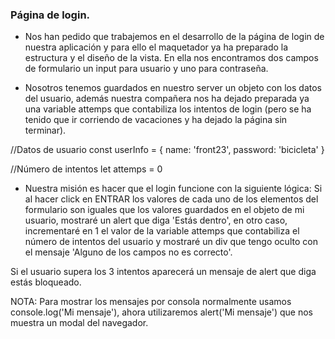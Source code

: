 ### Página de login.

- Nos han pedido que trabajemos en el desarrollo de la página de login de nuestra aplicación y para ello el maquetador ya ha preparado la estructura y el diseño de la vista. En ella nos encontramos dos campos de formulario un input para usuario y uno para contraseña.

- Nosotros tenemos guardados en nuestro server un objeto con los datos del usuario, además nuestra compañera nos ha dejado preparada ya una variable attemps que contabiliza los intentos de login (pero se ha tenido que ir corriendo de vacaciones y ha dejado la página sin terminar).

//Datos de usuario
const userInfo = { 
  name: 'front23', 
  password: 'bicicleta'
}

//Número de intentos
let attemps = 0


- Nuestra misión es hacer que el login funcione con la siguiente lógica:
Si al hacer click en ENTRAR los valores de cada uno de los elementos del formulario son iguales que los valores guardados en el objeto de mi usuario, mostraré un alert que diga 'Estás dentro', en otro caso, incrementaré en 1 el valor de la variable attemps que contabiliza el número de intentos del usuario y mostraré un div que tengo oculto con el mensaje 'Alguno de los campos no es correcto'.

Si el usuario supera los 3 intentos aparecerá un mensaje de alert que diga estás bloqueado.

NOTA: Para mostrar los mensajes por consola normalmente usamos console.log('Mi mensaje'), ahora utilizaremos alert('Mi mensaje') que nos muestra un modal del navegador.